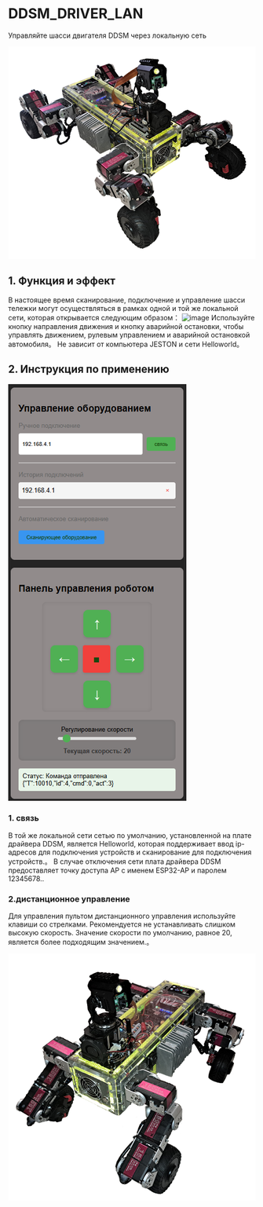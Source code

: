 # DDSM_DRIVER_LAN

Управляйте шасси двигателя DDSM через локальную сеть

![](./media/m4rk_ugv_rpi_robot_1.png)

## 1. Функция и эффект

В настоящее время сканирование, подключение и управление шасси тележки могут осуществляться в рамках одной и той же локальной сети, которая открывается следующим образом： ![image](https://) Используйте кнопку направления движения и кнопку аварийной остановки, чтобы управлять движением, рулевым управлением и аварийной остановкой автомобиля。 Не зависит от компьютера JESTON и сети Helloworld。

## 2. Инструкция по применению

![](./media/Control_DDSM_local_network.png)

### 1. связь

В той же локальной сети сетью по умолчанию, установленной на плате драйвера DDSM, является Helloworld, которая поддерживает ввод ip-адресов для подключения устройств и сканирование для подключения устройств.。 В случае отключения сети плата драйвера DDSM предоставляет точку доступа AP с именем ESP32-AP и паролем 12345678..

### 2.дистанционное управление

Для управления пультом дистанционного управления используйте клавиши со стрелками. Рекомендуется не устанавливать слишком высокую скорость. Значение скорости по умолчанию, равное 20, является более подходящим значением.。

![](./media/m4rk_ugv_rpi_robot_2.png)
